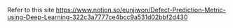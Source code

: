 Refer to this site https://www.notion.so/eunjiwon/Defect-Prediction-Metric-using-Deep-Learning-322c3a7777ce4bcc9a531d02bbf2d430
